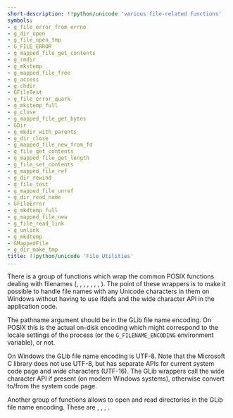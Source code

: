 ```yaml
---
short-description: !!python/unicode 'various file-related functions'
symbols:
- g_file_error_from_errno
- g_dir_open
- g_file_open_tmp
- G_FILE_ERROR
- g_mapped_file_get_contents
- g_rmdir
- g_mkstemp
- g_mapped_file_free
- g_access
- g_chdir
- GFileTest
- g_file_error_quark
- g_mkstemp_full
- g_close
- g_mapped_file_get_bytes
- GDir
- g_mkdir_with_parents
- g_dir_close
- g_mapped_file_new_from_fd
- g_file_get_contents
- g_mapped_file_get_length
- g_file_set_contents
- g_mapped_file_ref
- g_dir_rewind
- g_file_test
- g_mapped_file_unref
- g_dir_read_name
- GFileError
- g_mkdtemp_full
- g_mapped_file_new
- g_file_read_link
- g_unlink
- g_mkdtemp
- GMappedFile
- g_dir_make_tmp
title: !!python/unicode 'File Utilities'
...
```


There is a group of functions which wrap the common POSIX functions
dealing with filenames ([](g_open), [](g_rename), [](g_mkdir), [](g_stat),
[](g_unlink), [](g_remove), [](g_fopen), [](g_freopen)). The point of these
wrappers is to make it possible to handle file names with any Unicode
characters in them on Windows without having to use ifdefs and the
wide character API in the application code.

The pathname argument should be in the GLib file name encoding.
On POSIX this is the actual on-disk encoding which might correspond
to the locale settings of the process (or the `G_FILENAME_ENCODING`
environment variable), or not.

On Windows the GLib file name encoding is UTF-8. Note that the
Microsoft C library does not use UTF-8, but has separate APIs for
current system code page and wide characters (UTF-16). The GLib
wrappers call the wide character API if present (on modern Windows
systems), otherwise convert to/from the system code page.

Another group of functions allows to open and read directories
in the GLib file name encoding. These are [](g_dir_open),
[](g_dir_read_name), [](g_dir_rewind), [](g_dir_close).

